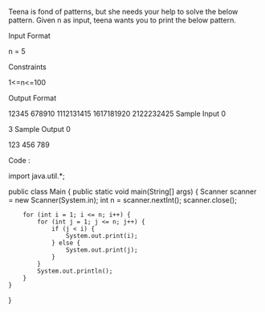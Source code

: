 Teena is fond of patterns, but she needs your help to solve the below pattern. Given n as input, teena wants you to print the below pattern.

Input Format

n = 5

Constraints

1<=n<=100

Output Format

12345
678910
1112131415
1617181920
2122232425
Sample Input 0

3
Sample Output 0

123
456
789

Code : 

import java.util.*;

public class Main {
    public static void main(String[] args) {
        Scanner scanner = new Scanner(System.in);
        int n = scanner.nextInt();
        scanner.close();
        
        for (int i = 1; i <= n; i++) {
            for (int j = 1; j <= n; j++) {
                if (j < i) {
                    System.out.print(i);
                } else {
                    System.out.print(j);
                }
            }
            System.out.println();
        }
    }
}
